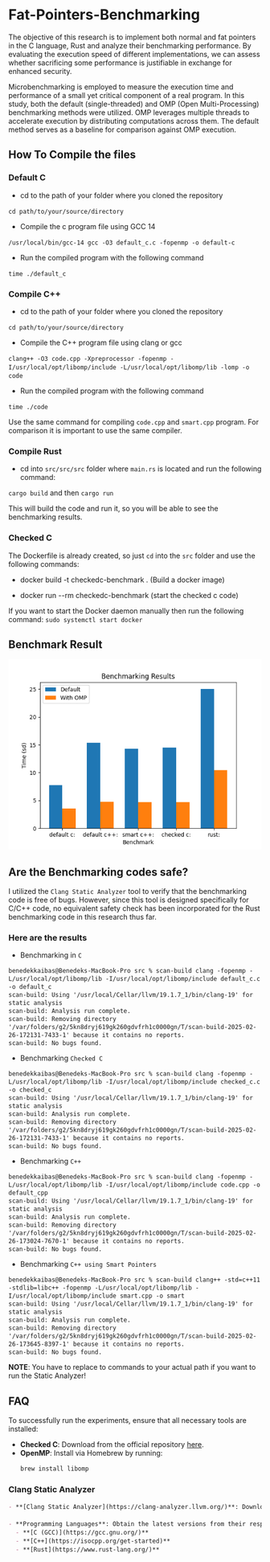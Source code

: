 # Fat-Pointers-Benchmarking

The objective of this research is to implement both normal and fat pointers in the C language, Rust and analyze their benchmarking performance. By evaluating the execution speed of different implementations, we can assess whether sacrificing some performance is justifiable in exchange for enhanced security.

Microbenchmarking is employed to measure the execution time and performance of a small yet critical component of a real program. In this study, both the default (single-threaded) and OMP (Open Multi-Processing) benchmarking methods were utilized. OMP leverages multiple threads to accelerate execution by distributing computations across them. The default method serves as a baseline for comparison against OMP execution.

## How To Compile the files

### Default C

- cd to the path of your folder where you cloned the repository

`cd path/to/your/source/directory`

- Compile the c program file using GCC 14

`/usr/local/bin/gcc-14 gcc -O3 default_c.c -fopenmp -o default-c`

- Run the compiled program with the following command

`time ./default_c`

### Compile C++

- cd to the path of your folder where you cloned the repository

`cd path/to/your/source/directory`

- Compile the C++ program file using clang or gcc

`clang++ -O3 code.cpp -Xpreprocessor -fopenmp -I/usr/local/opt/libomp/include -L/usr/local/opt/libomp/lib -lomp -o code`

- Run the compiled program with the following command

`time ./code`

Use the same command for compiling `code.cpp` and `smart.cpp` program. For comparison it is important to use the same compiler.

### Compile Rust

- cd into `src/src/src` folder where `main.rs` is located and run the following command:

`cargo build` and then `cargo run`

This will build the code and run it, so you will be able to see the benchmarking results.

### Checked C

The Dockerfile is already created, so just `cd` into the `src` folder and use the following commands:

- docker build -t checkedc-benchmark . (Build a docker image)

- docker run --rm checkedc-benchmark (start the checked c code)

If you want to start the Docker daemon manually then run the following command: `sudo systemctl start docker`

## Benchmark Result

![Benchmarking Result](src/visualization/picture/benchmarking_result.png)

## Are the Benchmarking codes safe?

I utilized the `Clang Static Analyzer` tool to verify that the benchmarking code is free of bugs. However, since this tool is designed specifically for C/C++ code, no equivalent safety check has been incorporated for the Rust benchmarking code in this research thus far.

### Here are the results

- Benchmarking in `C`

```text
benedekkaibas@Benedeks-MacBook-Pro src % scan-build clang -fopenmp -L/usr/local/opt/libomp/lib -I/usr/local/opt/libomp/include default_c.c -o default_c
scan-build: Using '/usr/local/Cellar/llvm/19.1.7_1/bin/clang-19' for static analysis
scan-build: Analysis run complete.
scan-build: Removing directory '/var/folders/g2/5kn8dryj619gk260gdvfrh1c0000gn/T/scan-build-2025-02-26-172131-7433-1' because it contains no reports.
scan-build: No bugs found.
```

- Benchmarking `Checked C`

```text
benedekkaibas@Benedeks-MacBook-Pro src % scan-build clang -fopenmp -L/usr/local/opt/libomp/lib -I/usr/local/opt/libomp/include checked_c.c -o checked_c
scan-build: Using '/usr/local/Cellar/llvm/19.1.7_1/bin/clang-19' for static analysis
scan-build: Analysis run complete.
scan-build: Removing directory '/var/folders/g2/5kn8dryj619gk260gdvfrh1c0000gn/T/scan-build-2025-02-26-172131-7433-1' because it contains no reports.
scan-build: No bugs found.
```

- Benchmarking `C++`

```text
benedekkaibas@Benedeks-MacBook-Pro src % scan-build clang -fopenmp -L/usr/local/opt/libomp/lib -I/usr/local/opt/libomp/include code.cpp -o default_cpp
scan-build: Using '/usr/local/Cellar/llvm/19.1.7_1/bin/clang-19' for static analysis
scan-build: Analysis run complete.
scan-build: Removing directory '/var/folders/g2/5kn8dryj619gk260gdvfrh1c0000gn/T/scan-build-2025-02-26-173024-7670-1' because it contains no reports.
scan-build: No bugs found.
```

- Benchmarking `C++ using Smart Pointers`

```text
benedekkaibas@Benedeks-MacBook-Pro src % scan-build clang++ -std=c++11 -stdlib=libc++ -fopenmp -L/usr/local/opt/libomp/lib -I/usr/local/opt/libomp/include smart.cpp -o smart
scan-build: Using '/usr/local/Cellar/llvm/19.1.7_1/bin/clang-19' for static analysis
scan-build: Analysis run complete.
scan-build: Removing directory '/var/folders/g2/5kn8dryj619gk260gdvfrh1c0000gn/T/scan-build-2025-02-26-173645-8397-1' because it contains no reports.
scan-build: No bugs found.
```

**NOTE**: You have to replace to commands to your actual path if you want to run the Static Analyzer!


## FAQ  

To successfully run the experiments, ensure that all necessary tools are installed:  

- **Checked C**: Download from the official repository [here](https://github.com/checkedc/checkedc).  
- **OpenMP**: Install via Homebrew by running:  
  ```sh
  brew install libomp
  ```

### Clang Static Analyzer  
```md
- **[Clang Static Analyzer](https://clang-analyzer.llvm.org/)**: Download from the official website.

- **Programming Languages**: Obtain the latest versions from their respective official websites:  
  - **[C (GCC)](https://gcc.gnu.org/)**  
  - **[C++](https://isocpp.org/get-started)**  
  - **[Rust](https://www.rust-lang.org/)**